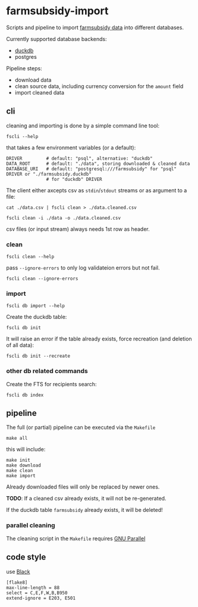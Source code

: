 # farmsubsidy-import

Scripts and pipeline to import [farmsubsidy data](https://data.farmsubsidy.org/latest/)
into different databases.

Currently supported database backends:
- [duckdb](https://duckdb.org/)
- postgres

Pipeline steps:
- download data
- clean source data, including currency conversion for the `amount` field
- import cleaned data

## cli

cleaning and importing is done by a simple command line tool:

    fscli --help

that takes a few environment variables (or a default):

    DRIVER         # default: "psql", alternative: "duckdb"
    DATA_ROOT      # default: "./data", storing downloaded & cleaned data
    DATABASE_URI   # default: "postgresql:///farmsubsidy" for "psql" DRIVER or "./farmsubsidy.duckdb"
                   # for "duckdb" DRIVER

The client either axcepts csv as `stdin`/`stdout` streams or as argument to a file:

    cat ./data.csv | fscli clean > ./data.cleaned.csv

    fscli clean -i ./data -o ./data.cleaned.csv

csv files (or input stream) always needs 1st row as header.


### clean

    fscli clean --help

pass `--ignore-errors` to only log validateion errors but not fail.

    fscli clean --ignore-errors

### import

    fscli db import --help

Create the duckdb table:

    fscli db init

It will raise an error if the table already exists, force recreation (and deletion of all data):

    fscli db init --recreate

### other db related commands

Create the FTS for recipients search:

    fscli db index

## pipeline

The full (or partial) pipeline can be executed via the `Makefile`

    make all

this will include:

    make init
    make download
    make clean
    make import

Already downloaded files will only be replaced by newer ones.

**TODO**: If a cleaned csv already exists, it will not be re-generated.

If the duckdb table `farmsubsidy` already exists, it will be deleted!

### parallel cleaning

The cleaning script in the `Makefile` requires [GNU Parallel](https://www.gnu.org/software/parallel/)


## code style

use [Black](https://black.readthedocs.io/en/stable/)

```config
[flake8]
max-line-length = 88
select = C,E,F,W,B,B950
extend-ignore = E203, E501
```
